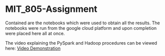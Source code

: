 # MIT_805-Assignment

Contained are the notebooks which were used to obtain all the results. The notebooks were run from the google cloud platform and upon completion were placed here
all at once.

The video explaining the PySpark and Hadoop procedures can be viewed here: [Video Demonstration](https://drive.google.com/drive/folders/1Bhexya-UOf0xwscLjhdzmphalsRnPjdX?usp=sharing)
